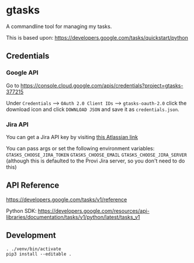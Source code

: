# gtasks

A commandline tool for managing my tasks.

This is based upon: https://developers.google.com/tasks/quickstart/python

## Credentials

### Google API
Go to https://console.cloud.google.com/apis/credentials?project=gtasks-377215

Under `Credentials` --> `OAuth 2.0 Client IDs` --> `gtasks-oauth-2.0` click the download icon and click `DOWNLOAD JSON` and save it as `credentials.json`.

### Jira API
You can get a Jira API key by visiting [this Atlassian link](https://atlas-trk.prd.msg.ss-inf.net/f/a/mpRE0Zs_G8APsPuZLxKFGg~~/AAAAAQA~/RgRpZuawP0RJaHR0cHM6Ly90cmFjay5hdGxhc3NpYW4uY29tL3RyYWNraW5nL2JmNDk0NDNlLTEwOGItNDliYy05OGE1LTdlOTkwZWYxMWEzNFcLYXRsYXNzaWFudXNCCmd_sGGEZ_APB5dSFmNocmlzLnJlaXNvckBwcm92aS5jb21YBAAAAAA~)

You can pass args or set the following environment variables:
`GTASKS_CHOOSE_JIRA_TOKEN`
`GTASKS_CHOOSE_EMAIL`
`GTASKS_CHOOSE_JIRA_SERVER` (although this is defaulted to the Provi Jira server, so you don't need to do this)

## API Reference

https://developers.google.com/tasks/v1/reference

Python SDK:
https://developers.google.com/resources/api-libraries/documentation/tasks/v1/python/latest/tasks_v1

## Development

```
. ./venv/bin/activate
pip3 install --editable .
```
